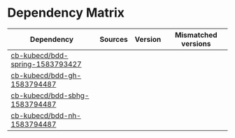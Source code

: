 # Dependency Matrix

Dependency | Sources | Version | Mismatched versions
---------- | ------- | ------- | -------------------
[cb-kubecd/bdd-spring-1583793427](https://github.com/cb-kubecd/bdd-spring-1583793427.git) |  | []() | 
[cb-kubecd/bdd-gh-1583794487](https://github.com/cb-kubecd/bdd-gh-1583794487.git) |  | []() | 
[cb-kubecd/bdd-sbhg-1583794487](https://github.com/cb-kubecd/bdd-sbhg-1583794487.git) |  | []() | 
[cb-kubecd/bdd-nh-1583794487](https://github.com/cb-kubecd/bdd-nh-1583794487.git) |  | []() | 
